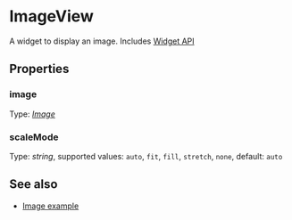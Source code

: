 ---
---
# ImageView

A widget to display an image.
Includes [Widget API](Widget.md)

## Properties

### image
Type: *[Image](../types.md#image)*

### scaleMode

Type: *string*, supported values: `auto`, `fit`, `fill`, `stretch`, `none`, default: `auto`


## See also

- [Image example](https://github.com/eclipsesource/tabris-js/blob/v1.5.0/examples/image/image.js)
